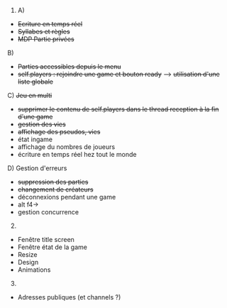 1) A) 
- ~~Ecriture en temps réel~~
- ~~Syllabes et règles~~
- ~~MDP Partie privées~~

B) 
- ~~Parties accessibles depuis le menu~~
- ~~self.players : rejoindre une game et bouton ready~~
    --> ~~utilisation d'une liste globale~~

C) ~~Jeu en multi~~
- ~~supprimer le contenu de self.players dans le thread reception à la fin d'une game~~
- ~~gestion des vies~~
- ~~affichage des pseudos, vies~~
- état ingame
- affichage du nombres de joueurs
- écriture en temps réel hez tout le monde

D) Gestion d'erreurs
- ~~suppression des parties~~
- ~~changement de créateurs~~
- déconnexions pendant une game
- alt f4-> 
- gestion concurrence


2) 
- Fenêtre title screen
- Fenêtre état de la game
- Resize
- Design
- Animations

3) 
- Adresses publiques (et channels ?)


